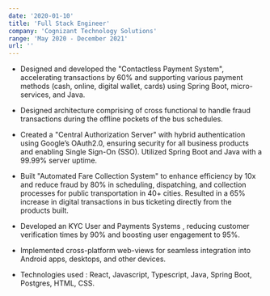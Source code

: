```yaml
---
date: '2020-01-10'
title: 'Full Stack Engineer'
company: 'Cognizant Technology Solutions'
range: 'May 2020 - December 2021'
url: ''
---
```


- Designed and developed the "Contactless Payment System", accelerating transactions by 60% and supporting various payment methods (cash, online, digital wallet, cards) using Spring Boot, micro-services, and Java.

- Designed architecture comprising of cross functional to handle fraud transactions during the offline pockets of the bus schedules.
  
- Created a "Central Authorization Server" with hybrid authentication using Google’s OAuth2.0, ensuring security for all business products and enabling Single Sign-On (SSO). Utilized Spring Boot and Java with a 99.99% server uptime.

- Built "Automated Fare Collection System" to enhance efficiency by 10x and reduce fraud by 80% in scheduling, dispatching, and collection processes for public transportation in 40+ cities. Resulted in a 65% increase in digital transactions in bus ticketing directly from the products built.

- Developed an KYC User and Payments Systems , reducing customer verification times by 90% and boosting user engagement to 95%.
  
- Implemented cross-platform web-views for seamless integration into Android apps, desktops, and other devices.
  
- Technologies used : React, Javascript, Typescript, Java, Spring Boot, Postgres, HTML, CSS.
